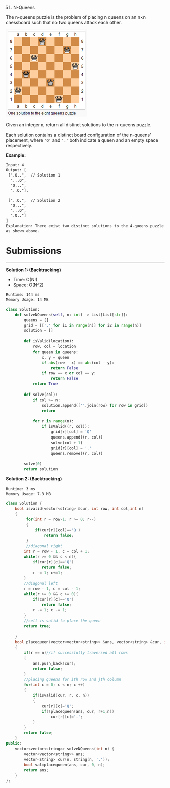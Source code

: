 51. N-Queens

The n-queens puzzle is the problem of placing n queens on an n×n chessboard such that no two queens attack each other.

![51_8-queens.png](img/51_8-queens.png)

Given an integer `n`, return all distinct solutions to the n-queens puzzle.

Each solution contains a distinct board configuration of the n-queens' placement, where `'Q'` and `'.'` both indicate a queen and an empty space respectively.

**Example:**
```
Input: 4
Output: [
 [".Q..",  // Solution 1
  "...Q",
  "Q...",
  "..Q."],

 ["..Q.",  // Solution 2
  "Q...",
  "...Q",
  ".Q.."]
]
Explanation: There exist two distinct solutions to the 4-queens puzzle as shown above.
```

# Submissions
---
**Solution 1: (Backtracking)**

* Time: O(N!)
* Space: O(N^2)

```
Runtime: 144 ms
Memory Usage: 14 MB
```
```python
class Solution:
    def solveNQueens(self, n: int) -> List[List[str]]:
        queens = []
        grid = [['.' for i1 in range(n)] for i2 in range(n)]
        solution = []
        
        def isValid(location):
            row, col = location
            for queen in queens:
                x, y = queen
                if abs(row - x) == abs(col - y):
                    return False
                if row == x or col == y:
                    return False
            return True

        def solve(col):
            if col >= n:
                solution.append([''.join(row) for row in grid])
                return

            for r in range(n):
                if isValid((r, col)):
                    grid[r][col] = 'Q'
                    queens.append((r, col))
                    solve(col + 1)
                    grid[r][col] = '.'
                    queens.remove((r, col))
        
        solve(0)
        return solution
```

**Solution 2: (Backtracking)**
```
Runtime: 3 ms
Memory Usage: 7.3 MB
```
```c++
class Solution {
    bool isvalid(vector<string> &cur, int row, int col,int n)
    {
         for(int r = row-1; r >= 0; r--)
         {
             if(cur[r][col]=='Q')
                 return false;
         }
         //diagonal right
        int r = row - 1, c = col + 1;
        while(r >= 0 && c < n){
            if(cur[r][c]=='Q')
                return false;
            r -= 1; c+=1;
        }
        //diagonal left
        r = row - 1, c = col - 1;
        while(r >= 0 && c >= 0){
            if(cur[r][c]=='Q')
                return false;
            r -= 1; c -= 1;
        }
        //cell is valid to place the queen 
        return true;
        
    }
    bool placequeen(vector<vector<string>> &ans, vector<string> &cur, int r, int n)
    {
        if(r == n)//if successfully traversed all rows
        {
            ans.push_back(cur);
            return false;
        }
        //placing queens for ith row and jth column
        for(int c = 0; c < n; c ++)
        {
            if(isvalid(cur, r, c, n))
            {
                cur[r][c]='Q';
                if(!placequeen(ans, cur, r+1,n))
                    cur[r][c]='.';
            }
        }
        return false;
    }
public:
    vector<vector<string>> solveNQueens(int n) {
        vector<vector<string>> ans;
        vector<string> cur(n, string(n, '.'));
        bool val=placequeen(ans, cur, 0, n);
        return ans;
    }
};
```
